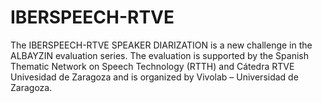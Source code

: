 # IBERSPEECH-RTVE
The IBERSPEECH-RTVE SPEAKER DIARIZATION is a new challenge in the ALBAYZIN evaluation series. The evaluation is supported by the Spanish Thematic Network on Speech Technology (RTTH) and Cátedra RTVE Univesidad de Zaragoza and is organized by Vivolab – Universidad de Zaragoza.
